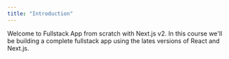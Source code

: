```yaml
---
title: "Introduction"
---
```


Welcome to Fullstack App from scratch with Next.js v2. In this course we'll be building a complete fullstack app using the lates versions of React and Next.js.
